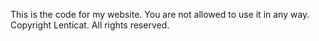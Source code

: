 This is the code for my website. You are not allowed to use it in any way.
Copyright Lenticat. All rights reserved.
